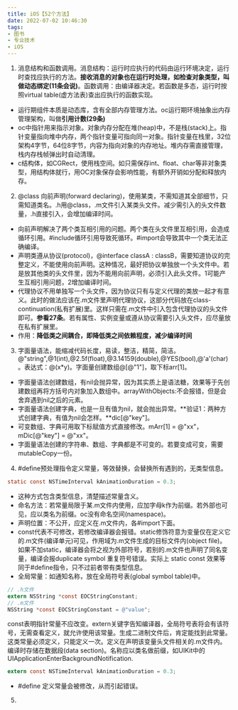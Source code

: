 ```yaml
---
title: iOS【52个方法】
date: 2022-07-02 10:46:30
tags:
- 图书
- 专业技术
- iOS
---
```

1. 消息结构和函数调用。消息结构：运行时应执行的代码由运行环境决定，运行时查找应执行的方法。**接收消息的对象也在运行时处理，如检查对象类型，叫做动态绑定(11条会说)**。函数调用：由编译器决定。若函数是多态，运行时按照virtual table(虚方法表)查出应执行的函数实现。

- 运行期组件本质是动态库，含有全部内存管理方法。oc运行期环境抽象出内存管理架构，叫做**引用计数(29条)**
- oc中指针用来指示对象。对象内存分配在堆(heap)中，不是栈(stack)上。指针变量指向堆中内存，两个指针变量可指向同一对象。指针变量在栈里，32位架构4字节，64位8字节，内容为指向对象的内存地址。堆内存需直接管理，栈内存栈帧弹出时自动清理。
- c结构体，如CGRect，使用栈空间。如只需保存int、float、char等非对象类型，用结构体就行，用OC对象保存会影响性能，有额外开销如分配和释放内存。

2. @class 向前声明(forward declaring)，使用某类，不需知道其全部细节，只需知道类名。.h用@class，.m文件引入某类头文件。减少需引入的头文件数量，.h直接引入，会增加编译时间。

- 向前声明解决了两个类互相引用的问题。两个类在头文件里互相引用，会造成循环引用。#include循环引用导致死循环。#import会导致其中一个类无法正确编译。
- 声明类遵从协议(protocol)，@interface classA : classB<protocol>，需要知道协议的完整定义，不能使用向前声明。这种情况，最好把协议单独放一个头文件中。若是放其他类的头文件里，因为不能用向前声明，必须引入此头文件。1可能产生互相引用问题，2增加编译时间。
- 代理协议不用单独写一个头文件，因为协议只有与定义代理的类放一起才有意义。此时的做法应该在.m文件里声明代理协议，这部分代码放在class-continuation(私有扩展)里。这样只需在.m文件中引入包含代理协议的头文件即可。**参看27条**。若有属性、实例变量或遵从协议需要引入头文件，应尽量放在私有扩展里。
- 作用：**降低类之间耦合，即降低类之间依赖程度，减少编译时间**

3. 字面量语法，能缩减代码长度，易读，整洁，精简，简洁。@"string",@1(int),@2.5f(float),@3.14159(double),@YES(bool),@'a'(char)。表达式：@(x*y)。字面量创建数组@[@"1"]，取下标arr[1]。

- 字面量语法创建数组，有nil会抛异常，因为其实质上是语法糖，效果等于先创建数组再将方括号内对象加入数组中。arrayWithObjects:不会报错，但是会舍弃遇到nil之后的元素。
- 字面量语法创建字典，也是一旦有值为nil，就会抛出异常。**验证1：两种方式创建字典，有值为nil会怎样。**dic[@"key"]。
- 可变数组、字典可用取下标赋值方式直接修改。mArr[1] = @"xx"，mDic[@"key"] = @"xx"。
- 字面量语法创建的字符串、数组、字典都是不可变的。若要变成可变，需要mutableCopy一份。

4. #define预处理指令定义常量，等效替换，会替换所有遇到的，无类型信息。
``` objective-c
static const NSTimeInterval kAnimationDuration = 0.3;
```
- 这种方式包含类型信息，清楚描述常量含义。
- 命名方法：若常量局限于某.m文件内使用，应加字母k作为前缀。若外部也可见，应以类名为前缀。oc没有命名空间(namespace)。
- 声明位置：不公开，应定义在.m文件内，各#import下面。
- const代表不可修改，若修改编译器会报错。static修饰符意为变量仅在定义它的.m文件(编译单元)可见，作用域为.m文件生成的目标文件内(object file)。如果不加static，编译器会将之视为外部符号，若别的.m文件也声明了同名变量，编译会报duplicate symbol 重复符号错误。实际上 static const 效果等同于#define指令，只不过前者带有类型信息。
- 全局常量：如通知名称，放在全局符号表(global symbol table)中。
``` objective-c
// .h文件
extern NSString *const EOCStringConstant;
// .m文件
NSString *const EOCStringConstant = @"value";
```
const表明指针常量不应改变。extern关键字告知编译器，全局符号表将会有该符号，无需查看定义，就允许使用该常量。生成二进制文件后，肯定能找到此常量。这类常量必须定义，只能定义一次。定义在声明该变量头文件相关的.m文件内。编译时存储在数据段(data section)。名称应以类名做前缀，如UIKit中的UIApplicationEnterBackgroundNotification.
``` objective-c
extern const NSTimeInterval kAnimationDuration = 0.3;
```
- #define 定义常量会被修改，从而引起错误。

5.

